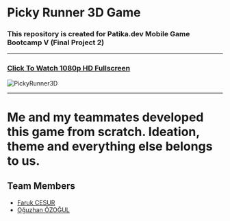 # Picky Runner 3D Game
### This repository is created for Patika.dev Mobile Game Bootcamp V (Final Project 2)
---
### [Click To Watch 1080p HD Fullscreen](https://www.youtube.com/watch?v=p0tRR-_rr50)

![PickyRunner3D](https://media3.giphy.com/media/tvkYUKTanbXIZe3RQp/giphy.gif?cid=790b7611ef52a021ffff5cd81f1f123a26314e1cadc25662&rid=giphy.gif&ct=g)

---
# Me and my teammates developed this game from scratch. Ideation, theme and everything else belongs to us.
## Team Members
- [Faruk CESUR](https://github.com/faruk-cesur)
- [Oğuzhan ÖZOĞUL](https://github.com/oguzhan-ozogul)

